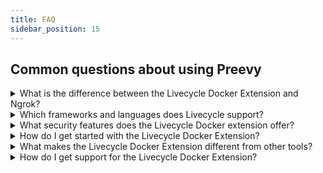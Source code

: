 ```yaml
---
title: FAQ
sidebar_position: 15
---
```


## Common questions about using Preevy

<details>
  <summary>What is the difference between the Livecycle Docker Extension and Ngrok?</summary>
  
  The Livecycle Docker Extension is integrated with Docker, and provides a smoother experience for Docker users.  
  Consistent URLs, private environments, organizations and Google/Github authentication are supported out of the box.  
  Livecycle dashboard provides debugging capabilities that includes log inspection, shell access, and container inspection.  
  Lastly, integration with the Preevy CLI allows you to create preview environments for Pull Requests - remote ephemeral environments that can be used when your development machine is offline.
</details>

<details>
  <summary>Which frameworks and languages does Livecycle support?</summary>
  
  Livecycle is language and framework agnostic. It works with anything that runs in a Docker container.
</details>

<details>
  <summary>What security features does the Livecycle Docker extension offer?</summary>
  
  The Livecycle Docker Extension uses a secure <a href="https://livecycle.io/blogs/preevy-proxy-service-2/" target="_blank">SSH tunnel</a> to expose your local development environment using Livecycle's tunnel server, which is only accessible using HTTPS.

  You can enable private URLs to restrict access to your environment.
</details>

<details>
  <summary>How do I get started with the Livecycle Docker Extension?</summary>

  You can get started with the Livecycle Docker Extension by following the steps in the Getting Started section of this document.
</details>

<details>
  <summary>What makes the Livecycle Docker Extension different from other tools?</summary>
  
  Livecycle Docker extension is integrated with the Preevy CLI and the Livecycle managed service.
  Using the Preevy CLI, you can provision remote ephemeral environments that can be used in addition to sharing local environments.  
  This functionality can also be used in your CI pipeline to provision preview environments for Pull Requests.  
  The Livecycle managed service adds additional layers of management, collaboration, review and debugging on top of shared environments.  
</details>

<details>
  <summary>How do I get support for the Livecycle Docker Extension?</summary>
  
  Join the <a href="https://community.livecycle.io" target="_blank">Livecycle Community</a> on Slack to get support for the Livecycle Docker Extension.
</details>
